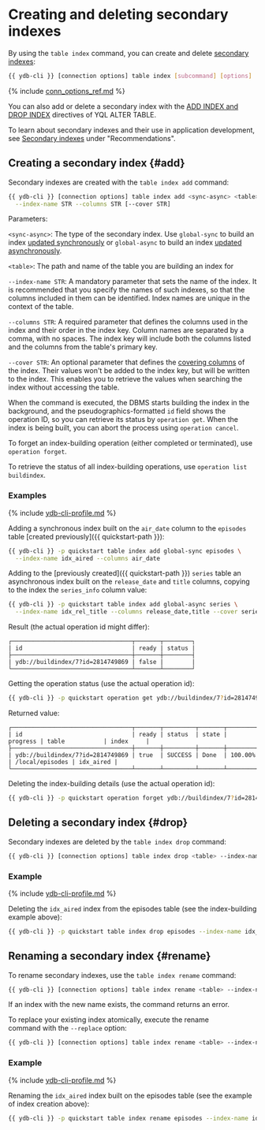 # Creating and deleting secondary indexes

By using the `table index` command, you can create and delete [secondary indexes](../../../../concepts/secondary_indexes.md):

```bash
{{ ydb-cli }} [connection options] table index [subcommand] [options]
```

{% include [conn_options_ref.md](conn_options_ref.md) %}

You can also add or delete a secondary index with the [ADD INDEX and DROP INDEX](../../../../yql/reference/syntax/alter_table/secondary_index.md) directives of YQL ALTER TABLE.

To learn about secondary indexes and their use in application development, see [Secondary indexes](../../../../dev/secondary-indexes.md) under "Recommendations".

## Creating a secondary index {#add}

Secondary indexes are created with the `table index add` command:

```bash
{{ ydb-cli }} [connection options] table index add <sync-async> <table> \
  --index-name STR --columns STR [--cover STR]
```

Parameters:

`<sync-async>`: The type of the secondary index. Use `global-sync` to build an index [updated synchronously](../../../../concepts/secondary_indexes.md#sync) or `global-async` to build an index [updated asynchronously](../../../../concepts/secondary_indexes.md#async).

`<table>`: The path and name of the table you are building an index for

`--index-name STR`: A mandatory parameter that sets the name of the index. It is recommended that you specify the names of such indexes, so that the columns included in them can be identified. Index names are unique in the context of the table.

`--columns STR`: A required parameter that defines the columns used in the index and their order in the index key. Column names are separated by a comma, with no spaces. The index key will include both the columns listed and the columns from the table's primary key.

`--cover STR`: An optional parameter that defines the [covering columns](../../../../concepts/secondary_indexes.md#cover) of the index. Their values won't be added to the index key, but will be written to the index. This enables you to retrieve the values when searching the index without accessing the table.

When the command is executed, the DBMS starts building the index in the background, and the pseudographics-formatted `id` field shows the operation ID, so you can retrieve its status by `operation get`. When the index is being built, you can abort the process using `operation cancel`.

To forget an index-building operation (either completed or terminated), use `operation forget`.

To retrieve the status of all index-building operations, use `operation list buildindex`.

### Examples

{% include [ydb-cli-profile.md](../../../../_includes/ydb-cli-profile.md) %}

Adding a synchronous index built on the `air_date` column to the `episodes` table [created previously]({{ quickstart-path }}):

```bash
{{ ydb-cli }} -p quickstart table index add global-sync episodes \
  --index-name idx_aired --columns air_date
```

Adding to the [previously created]({{ quickstart-path }}) `series` table an asynchronous index built on the `release_date` and `title` columns, copying to the index the `series_info` column value:

```bash
{{ ydb-cli }} -p quickstart table index add global-async series \
  --index-name idx_rel_title --columns release_date,title --cover series_info
```

Result (the actual operation id might differ):

```text
┌──────────────────────────────────┬───────┬────────┐
| id                               | ready | status |
├──────────────────────────────────┼───────┼────────┤
| ydb://buildindex/7?id=2814749869 | false |        |
└──────────────────────────────────┴───────┴────────┘
```

Getting the operation status (use the actual operation id):

```bash
{{ ydb-cli }} -p quickstart operation get ydb://buildindex/7?id=281474976866869
```

Returned value:

```text
┌──────────────────────────────────┬───────┬─────────┬───────┬──────────┬─────────────────┬───────────┐
| id                               | ready | status  | state | progress | table           | index     |
├──────────────────────────────────┼───────┼─────────┼───────┼──────────┼─────────────────┼───────────┤
| ydb://buildindex/7?id=2814749869 | true  | SUCCESS | Done  | 100.00%  | /local/episodes | idx_aired |
└──────────────────────────────────┴───────┴─────────┴───────┴──────────┴─────────────────┴───────────┘
```

Deleting the index-building details (use the actual operation id):

```bash
{{ ydb-cli }} -p quickstart operation forget ydb://buildindex/7?id=2814749869
```

## Deleting a secondary index {#drop}

Secondary indexes are deleted by the `table index drop` command:

```bash
{{ ydb-cli }} [connection options] table index drop <table> --index-name STR
```

### Example

{% include [ydb-cli-profile.md](../../../../_includes/ydb-cli-profile.md) %}

Deleting the `idx_aired` index from the episodes table (see the index-building example above):

```bash
{{ ydb-cli }} -p quickstart table index drop episodes --index-name idx_aired
```

## Renaming a secondary index {#rename}

To rename secondary indexes, use the `table index rename` command:

```bash
{{ ydb-cli }} [connection options] table index rename <table> --index-name STR --to STR
```

If an index with the new name exists, the command returns an error.

To replace your existing index atomically, execute the rename command with the `--replace` option:

```bash
{{ ydb-cli }} [connection options] table index rename <table> --index-name STR --to STR --replace
```

### Example

{% include [ydb-cli-profile.md](../../../../_includes/ydb-cli-profile.md) %}

Renaming the `idx_aired` index built on the episodes table (see the example of index creation above):

```bash
{{ ydb-cli }} -p quickstart table index rename episodes --index-name idx_aired --to idx_aired_renamed
```
